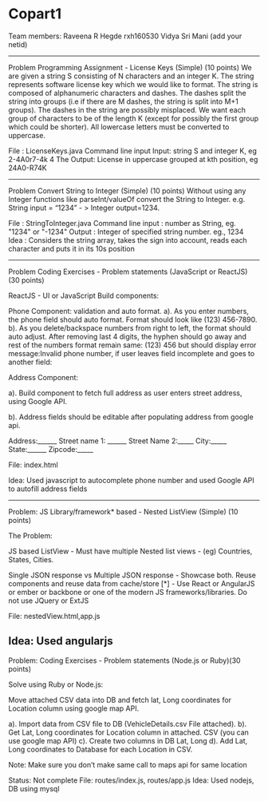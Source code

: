 # Copart1

Team members:
Raveena R Hegde rxh160530
Vidya Sri Mani (add your netid)

-------------------------------------------------------------------------------------------------------------------------------
Problem
Programming Assignment - License Keys (Simple) (10 points)
We are given a string S consisting of N characters and an integer K. The string represents software license key which we would like to format. The string is composed of alphanumeric characters and dashes. The dashes split the string into groups (i.e if there are M dashes, the string is split into M+1 groups). The dashes in the string are possibly misplaced.
We want each group of characters to be of the length K (except for possibly the first group which could be shorter). All lowercase letters must be converted to uppercase.

File : LicenseKeys.java
Command line input Input: string S and integer K, eg 2-4A0r7-4k 4
The Output: License in uppercase grouped at kth position, eg 24A0-R74K

-------------------------------------------------------------------------------------------------------------------------------
Problem
Convert String to Integer (Simple) (10 points)
Without using any Integer functions like parseInt/valueOf convert the String to Integer. e.g. String input = “1234” - > Integer output=1234.

File : StringToInteger.java
Command line input : number as String, eg. "1234" or "-1234"
Output : Integer of specified string number. eg., 1234
Idea : Considers the string array, takes the sign into account, reads each character and puts it in its 10s position

---------------------------------------------------------------------------------------------------------------------------------
Problem
Coding Exercises - Problem statements (JavaScript or ReactJS) (30 points)

ReactJS - UI or JavaScript Build components:

Phone Component: validation and auto format. a). As you enter numbers, the phone field should auto format. Format should look like (123) 456-7890. b). As you delete/backspace numbers from right to left, the format should auto adjust. After removing last 4 digits, the hyphen should go away and rest of the numbers format remain same: (123) 456 but should display error message:Invalid phone number, if user leaves field incomplete and goes to another field:

Address Component:

a). Build component to fetch full address as user enters street address, using Google API.

b). Address fields should be editable after populating address from google api.

Address:______ Street name 1: ______ Street Name 2:_____ City:_____ State:______ Zipcode:_____

File: index.html

Idea: Used javascript to autocomplete phone number and used Google API to autofill address fields

---------------------------------------------------------------------------------------------------------------------------------
Problem:
JS Library/framework* based - Nested ListView (Simple) (10 points)

The Problem:

JS based ListView - Must have multiple Nested list views - (eg) Countries, States, Cities.

Single JSON response vs Multiple JSON response - Showcase both.
Reuse components and reuse data from cache/store [*] - Use React or AngularJS or ember or backbone or one of the modern JS frameworks/libraries. Do not use JQuery or ExtJS

File: nestedView.html,app.js

Idea: Used angularjs
---------------------------------------------------------------------------------------------------------------------------------
Problem:
Coding Exercises - Problem statements (Node.js or Ruby)(30 points)

Solve using Ruby or Node.js:

Move attached CSV data into DB and fetch lat, Long coordinates for Location column using google map API.

a). Import data from CSV file to DB (VehicleDetails.csv File attached). b). Get Lat, Long coordinates for Location column in attached. CSV (you can use google map API) c). Create two columns in DB Lat, Long d). Add Lat, Long coordinates to Database for each Location in CSV.

Note: Make sure you don’t make same call to maps api for same location

Status: Not complete
File: routes/index.js, routes/app.js
Idea: Used nodejs, DB using mysql
